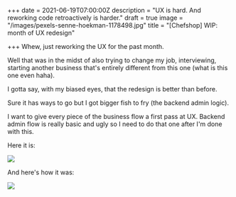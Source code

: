 +++
date = 2021-06-19T07:00:00Z
description = "UX is hard. And reworking code retroactively is harder."
draft = true
image = "/images/pexels-senne-hoekman-1178498.jpg"
title = "[Chefshop] WIP: month of UX redesign"

+++
Whew, just reworking the UX for the past month.

Well that was in the midst of also trying to change my job, interviewing, starting another business that's entirely different from this one (what is this one even haha).

I gotta say, with my biased eyes, that the redesign is better than before.

Sure it has ways to go but I got bigger fish to fry (the backend admin logic).

I want to give every piece of the business flow a first pass at UX. Backend admin flow is really basic and ugly so I need to do that one after I'm done with this.

Here it is:

![](/images/screen-shot-2021-06-19-at-11-03-32-pm.png)

And here's how it was:

![](/images/screen-shot-2021-06-19-at-11-03-58-pm.png)